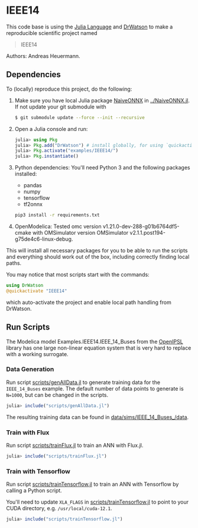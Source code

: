 # IEEE14

This code base is using the [Julia Language](https://julialang.org/) and
[DrWatson](https://juliadynamics.github.io/DrWatson.jl/stable/)
to make a reproducible scientific project named
> IEEE14

Authors: Andreas Heuermann.

## Dependencies

To (locally) reproduce this project, do the following:

  1. Make sure you have local Julia package
     [NaiveONNX](https://github.com/AnHeuermann/NaiveONNX.jl) in [../NaiveONNX.jl](../NaiveONNX.jl).
     If not update your git submodule with

     ```bash
     $ git submodule update --force --init --recursive
     ```

  2. Open a Julia console and run:

     ```julia
     julia> using Pkg
     julia> Pkg.add("DrWatson") # install globally, for using `quickactivate`
     julia> Pkg.activate("examples/IEEE14/")
     julia> Pkg.instantiate()
     ```

   3. Python dependencies: You'll need Python 3 and the following packages installed:
      - pandas
      - numpy
      - tensorflow
      - tf2onnx

      ```bash
      pip3 install -r requirements.txt
      ```

  4. OpenModelica: Tested omc version v1.21.0-dev-288-g01b6764df5-cmake
     with OMSimulator version OMSimulator v2.1.1.post194-g75de4c6-linux-debug.

This will install all necessary packages for you to be able to run the scripts and
everything should work out of the box, including correctly finding local paths.

You may notice that most scripts start with the commands:
```julia
using DrWatson
@quickactivate "IEEE14"
```
which auto-activate the project and enable local path handling from DrWatson.

## Run Scripts

The Modelica model Examples.IEEE14.IEEE_14_Buses from the
[OpenIPSL](https://doc.openipsl.org/) library has one large non-linear equation system
that is very hard to replace with a working surrogate.

### Data Generation

Run script [scripts/genAllData.jl](scripts/genAllData.jl) to generate training data for
the `IEEE_14_Buses` example.
The default number of data points to generate is `N=1000`, but can be changed in the
scripts.

```julia
julia> include("scripts/genAllData.jl")
```

The resulting training data can be found in
[data/sims/IEEE_14_Buses_<N>/data](data/sims/IEEE_14_Buses_1000/data).

### Train with Flux

Run script [scripts/trainFlux.jl](scripts/trainFlux.jl) to train an ANN with Flux.jl.

```julia
julia> include("scripts/trainFlux.jl")
```
### Train with Tensorflow

Run script [scripts/trainTensorflow.jl](scripts/trainTensorflow.jl) to train an ANN with
Tensorflow by calling a Python script.

You'll need to update `XLA_FLAGS` in [scripts/trainTensorflow.jl](scripts/trainTensorflow.jl)
to point to your CUDA directory, e.g. `/usr/local/cuda-12.1`.

```julia
julia> include("scripts/trainTensorflow.jl")
```
